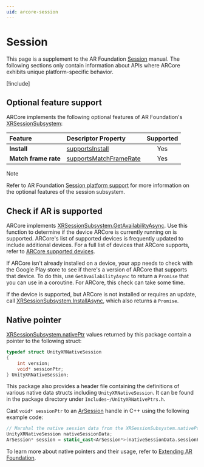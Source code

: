 ```yaml
---
uid: arcore-session
---
```

# Session

This page is a supplement to the AR Foundation [Session](xref:arfoundation-session) manual. The following sections only contain information about APIs where ARCore exhibits unique platform-specific behavior.

[!include[](../snippets/arf-docs-tip.md)]

## Optional feature support

ARCore implements the following optional features of AR Foundation's [XRSessionSubsystem](xref:UnityEngine.XR.ARSubsystems.XRSessionSubsystem):

| Feature | Descriptor Property | Supported |
| :------ | :--------------- | :--------: |
| **Install** | [supportsInstall](xref:UnityEngine.XR.ARSubsystems.XRSessionSubsystemDescriptor.supportsInstall) | Yes |
| **Match frame rate** | [supportsMatchFrameRate](xref:UnityEngine.XR.ARSubsystems.XRSessionSubsystemDescriptor.supportsMatchFrameRate) | Yes |

> [!NOTE]
> Refer to AR Foundation [Session platform support](xref:arfoundation-session-platform-support) for more information on the optional features of the session subsystem.

## Check if AR is supported

ARCore implements [XRSessionSubsystem.GetAvailabilityAsync](xref:UnityEngine.XR.ARSubsystems.XRSessionSubsystem.GetAvailabilityAsync). Use this function to determine if the device ARCore is currently running on is supported. ARCore's list of supported devices is frequently updated to include additional devices. For a full list of devices that ARCore supports, refer to [ARCore supported devices](https://developers.google.com/ar/discover/supported-devices).

If ARCore isn't already installed on a device, your app needs to check with the Google Play store to see if there's a version of ARCore that supports that device. To do this, use `GetAvailabilityAsync` to return a `Promise` that you can use in a coroutine. For ARCore, this check can take some time.

If the device is supported, but ARCore is not installed or requires an update, call [XRSessionSubsystem.InstallAsync](UnityEngine.XR.ARSubsystems.XRSessionSubsystem.InstallAsync), which also returns a `Promise`.

## Native pointer

[XRSessionSubsystem.nativePtr](xref:UnityEngine.XR.ARSubsystems.XRSessionSubsystem.nativePtr) values returned by this package contain a pointer to the following struct:

```c
typedef struct UnityXRNativeSession
{
    int version;
    void* sessionPtr;
} UnityXRNativeSession;
```

This package also provides a header file containing the definitions of various native data structs including `UnityXRNativeSession`. It can be found in the package directory under `Includes~/UnityXRNativePtrs.h`.

Cast `void* sessionPtr` to an [ArSession](https://developers.google.com/ar/reference/c/group/ar-session) handle in C++ using the following example code:

```cpp
// Marshal the native session data from the XRSessionSubsystem.nativePtr in C#
UnityXRNativeSession nativeSessionData;
ArSession* session = static_cast<ArSession*>(nativeSessionData.sessionPtr);
```

To learn more about native pointers and their usage, refer to [Extending AR Foundation](xref:arfoundation-extensions).
